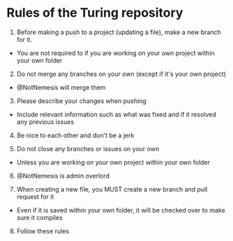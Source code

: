 # Rules of the Turing repository

1. Before making a push to a project (updating a file), make a new branch for it.
  - You are not required to if you are working on your own project within your own folder
  
2. Do not merge any branches on your own (except if it's your own project)
  - @NotNemesis will merge them
  
3. Please describe your changes when pushing
  - Include relevant information such as what was fixed and if it resolved any previous issues
  
4. Be nice to each other and don't be a jerk

5. Do not close any branches or issues on your own
  - Unless you are working on your own project within your own folder
  
6. @NotNemesis is admin overlord

7. When creating a new file, you MUST create a new branch and pull request for it
  - Even if it is saved within your own folder, it will be checked over to make sure it compiles

8. Follow these rules
